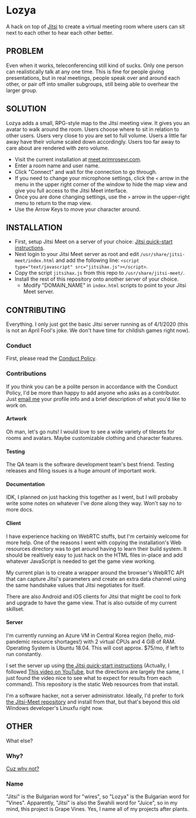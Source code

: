 # Lozya
A hack on top of [Jitsi](https://jitsi.org) to create a virtual meeting room where users can sit next to each other to hear each other better.

## PROBLEM
Even when it works, teleconferencing still kind of sucks. Only one person can realistically talk at any one time. This is fine for people giving presentations, but in real meetings, people speak over and around each other, or pair off into smaller subgroups, still being able to overhear the larger group.

## SOLUTION
Lozya adds a small, RPG-style map to the Jitsi meeting view. It gives you an avatar to walk around the room. Users choose where to sit in relation to other users. Users very close to you are set to full volume. Users a little far away have their volume scaled down accordingly. Users too far away to care about are rendered with zero volume.

 - Visit the current installation at [meet.primrosevr.com](https://meet.primrosevr.com).
 - Enter a room name and user name.
 - Click "Connect" and wait for the connection to go through.
 - If you need to change your microphone settings, click the `<` arrow in the menu in the upper right corner of the window to hide the map view and give you full access to the Jitsi Meet interface. 
 - Once you are done changing settings, use the `>` arrow in the upper-right menu to return to the map view.
 - Use the Arrow Keys to move your character around.

## INSTALLATION

 - First, setup Jitsi Meet on a server of your choice: [Jitsi quick-start instructions](https://github.com/jitsi/jitsi-meet/blob/master/doc/quick-install.md).
 - Next login to your Jitsi Meet server as root and edit `/usr/share/jitsi-meet/index.html` and add the following line: `<script type="text/javascript" src="jitsihax.js"></script>`.
 - Copy the script `jitsihax.js` from this repo to `/usr/share/jitsi-meet/`.
 - Install the rest of this repository onto another server of your choice.
   - Modify "DOMAIN_NAME" in `index.html` scripts to point to your Jitsi Meet server.

## CONTRIBUTING
Everything. I only just got the basic Jitsi server running as of 4/1/2020 (this is not an April Fool's joke. We don't have time for childish games right now).

### Conduct
First, please read the [Conduct Policy](CONDUCT.md).

### Contributions
If you think you can be a polite person in accordance with the Conduct Policy, I'd be more than happy to add anyone who asks as a contributor. Just [email me](sean.mcbeth+gh@gmail.com) your profile info and a brief description of what you'd like to work on.

#### Artwork
Oh man, let's go nuts! I would love to see a wide variety of tilesets for rooms and avatars. Maybe customizable clothing and character features. 

#### Testing
The QA team is the software development team's best friend. Testing releases and filing issues is a huge amount of important work.

#### Documentation
IDK, I planned on just hacking this together as I went, but I will probaby write some notes on whatever I've done along they way. Won't say no to more docs.

#### Client
I have experience hacking on WebRTC stuffs, but I'm certainly welcome for more help. One of the reasons I went with copying the installation's Web resources directory was to get around having to learn their build system. It should be realtively easy to just hack on the HTML files in-place and add whatever JavaScript is needed to get the game view working.

My current plan is to create a wrapper around the browser's WebRTC API that can capture Jitsi's parameters and create an extra data channel using the same handshake values that Jitsi negotiates for itself.

There are also Android and iOS clients for Jitsi that might be cool to fork and upgrade to have the game view. That is also outside of my current skillset. 

#### Server
I'm currently running an Azure VM in Central Korea region (hello, mid-pandemic resource shortages!) with 2 virtual CPUs and 4 GiB of RAM. Operating System is Ubuntu 18.04. This will cost approx. $75/mo, if left to run constantly.

I set the server up using [the Jitsi quick-start instructions](https://github.com/jitsi/jitsi-meet/blob/master/doc/quick-install.md) (Actually, I followed [This video on YouTube](https://www.youtube.com/watch?v=8KR0AhDZF2A), but the directions are largely the same, I just found the video nice to see what to expect for results from each command). This repository is the static Web resources from that install.

I'm a software hacker, not a server administrator. Ideally, I'd prefer to fork [the Jitsi-Meet repository](https://github.com/jitsi/jitsi-meet) and install from that, but that's beyond this old Windows developer's Linuxfu right now.

## OTHER
What else?

### Why?
[Cuz why not?](https://www.youtube.com/watch?v=YEwlW5sHQ4Q)

### Name
"Jitsi" is the Bulgarian word for "wires", so "Lozya" is the Bulgarian word for "Vines". Apparently, "Jitsi" is also the Swahili word for "Juice", so in my mind, this project is Grape Vines. Yes, I name all of my projects after plants.
